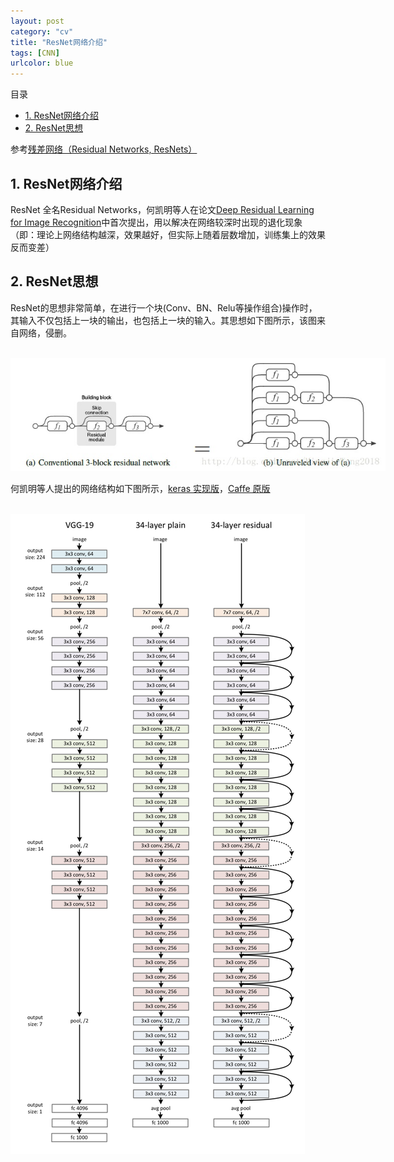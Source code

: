 ```yaml
---
layout: post
category: "cv"
title: "ResNet网络介绍"
tags: [CNN]
urlcolor: blue
---
```


目录

<!-- TOC -->

- [1. ResNet网络介绍](#1-ResNet网络介绍)
- [2. ResNet思想](#2-ResNet思想)

<!-- /TOC -->

参考[残差网络（Residual Networks, ResNets）](https://www.cnblogs.com/wuliytTaotao/p/9560205.html)

## 1. ResNet网络介绍

ResNet 全名Residual Networks，何凯明等人在论文[Deep Residual Learning for Image Recognition](https://www.cv-foundation.org/openaccess/content_cvpr_2016/papers/He_Deep_Residual_Learning_CVPR_2016_paper.pdf)中首次提出，用以解决在网络较深时出现的退化现象（即：理论上网络结构越深，效果越好，但实际上随着层数增加，训练集上的效果反而变差）

## 2. ResNet思想

ResNet的思想非常简单，在进行一个块(Conv、BN、Relu等操作组合)操作时，其输入不仅包括上一块的输出，也包括上一块的输入。其思想如下图所示，该图来自网络，侵删。

<html>
<br/>

<img src='/assets/res_net_block.png' style='max-height:450px;max-width:600px;'/>
<br/>

</html>

何凯明等人提出的网络结构如下图所示，[keras 实现版](https://github.com/jiangzhubo/Resnet_hekaiming)，[Caffe 原版](https://github.com/Ewenwan/MVision/tree/master/CNN/ResNet)

<html>
<br/>

<img src='/assets/hekaiming_res_net.png' style='max-height:1169px;max-width:538px;'/>
<br/>

</html>